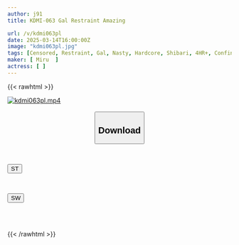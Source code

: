 ```yaml
---
author: j91
title: KDMI-063 Gal Restraint Amazing

url: /v/kdmi063pl
date: 2025-03-14T16:00:00Z
image: "kdmi063pl.jpg"
tags: [Censored, Restraint, Gal, Nasty, Hardcore, Shibari, 4HR+, Confinement	]
maker: [ Miru  ]
actress: [ ]
---
```



{{< rawhtml >}}

<div class="video" data-videoid="AXb38moymkIXKeD">
    <a href="javascript:;">
        <img src="/v/kdmi063pl/kdmi063pl.jpg" width="WIDTH" height="HEIGHT" alt="kdmi063pl.mp4" loading="lazy">
    </a>
</div>

<script type="text/javascript" src="https://j91.asia/asset/on-demand-st.js"></script>

<br>
  <link rel="stylesheet" href="https://j91.asia/asset/bs5.css">
  
  <center>
  <button class="btn btn-primary" type="button" data-bs-toggle="collapse" data-bs-target=".multi-collapse" aria-expanded="false" aria-controls="multiCollapseExample1 multiCollapseExample2"><h2>Download</h2></button></center>
</p>
<div class="row">
  <div class="col">
    <div class="collapse multi-collapse" id="multiCollapseExample1">
      <div class="card card-body">
	      	      <br>
<div class="buttons">  
<p><a href="/v/kdmi063pl/st.html" target="_blank"><button class="btn-hover color-3"><i class="fa fa-download"></i> ST</button></a></p></div>
    </div>
  </div>
</div>
  <div class="col">
    <div class="collapse multi-collapse" id="multiCollapseExample2">
      <div class="card card-body">
	      <br>
<div class="buttons">
<p><a href="/v/kdmi063pl/sw.html" target="_blank"><button class="btn-hover color-2"><i class="fa fa-download"></i> SW</button></a></p></div>
<br><br>
      </div>
    </div>
  </div>
</div>

{{< /rawhtml >}}
